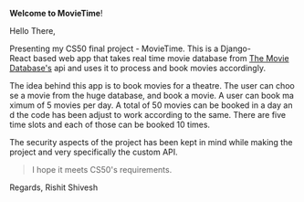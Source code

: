 **Welcome to MovieTime**!

Hello There,

Presenting my CS50 final project - MovieTime. This is a Django-React based web app that takes real time movie database from [The Movie Database's](www.themoviedb.org) api and uses it to process and book movies accordingly.

The idea behind this app is to book movies for a theatre. The user can choose a movie from the huge database, and book a movie. A user can book maximum of 5 movies per day. A total of 50 movies can be booked in a day and the code has been adjust to work according to the same. There are five time slots and each of those can be booked 10 times.

The security aspects of the project has been kept in mind while making the project and very specifically the custom API.

>I hope it meets CS50's requirements.

Regards,
Rishit Shivesh